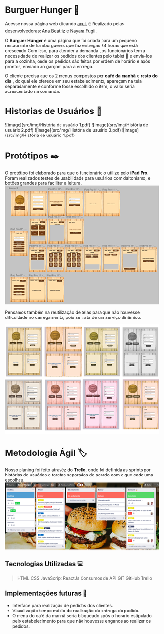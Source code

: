 # Burguer Hunger :hamburger:

Acesse nossa página web clicando [aqui.](https://burgerhunger.vercel.app/) :computer_mouse: Realizado pelas desenvolvedoras:  [Ana Beatriz](https://github.com/biacostadev) e [Nayara Fugii](https://github.com/NayaraFugii).

O **Burguer Hunger**  é uma página que foi criada para um pequeno restaurante de hamburgueres  que faz entregas 24 horas que está crescendo Com isso, para atender a demanda , os funcionários tem a necessidade de realizar os pedidos  dos clientes pelo tablet :iphone: e enviá-los para a cozinha, onde os pedidos são feitos por ordem de horário e após prontos, enviado ao garçom para a entrega.

O cliente precisa que os 2 menus compostos por **café da manhã** e **resto do dia** , do qual ele oferece em seu estabelecimento,  apareçam na tela separadamente e conforme fosse escolhido o item, o valor seria acrescentado na comanda.  


# Historias de Usuários :notebook_with_decorative_cover:

![image](src/img/História de usuário 1.pdf)
![image](src/img/História de usuário 2.pdf)
![image](src/img/História de usuário 3.pdf)
![image](src/img/História de usuário 4.pdf)

# Protótipos :black_nib:

O protótipo foi elaborado para que o funcionário o utilize pelo **iPad Pro**. Foram realizados testes de usabilidade para usuários com daltonismo, e botões grandes para facilitar a leitura.
![image](src/img/figma.png)

Pensamos também na reutilização de telas para que não houvesse dificuldade no carregamento, pois se trata de um serviço dinâmico.

![image](src/img/testeUsuario.png)


# Metodologia Ágil :label:

Nosso planing foi feito atravéz do **Trello**, onde foi definida as sprints por histórias de usuários e tarefas separadas de acordo com o que cada uma escolheu.
![image](src/img/trello.png)


## Tecnologias Utilizadas :computer:

>HTML
>CSS
>JavaScript
>ReactJs
>Consumos de API
>GIT
>GitHub
>Trello


## Implementações futuras :thought_balloon:

- Interface para realização de pedidos dos clientes. 
- Visualização tempo médio de realização de entrega do pedido.
- O menu do café da manhã seria bloqueado após o horário estipulado pelo estabelecimento para que não houvesse enganos ao realizar os pedidos.